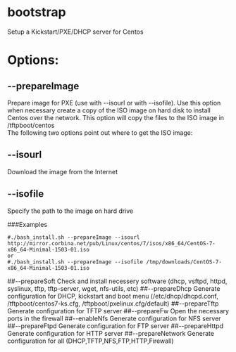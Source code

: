 # bootstrap
Setup a Kickstart/PXE/DHCP server for Centos

# Options:

## --prepareImage
Prepare image for PXE (use with --isourl or with --isofile).  Use this option when necessary create a copy of the ISO image on hard disk to install Centos over the network. This option will copy the files to the ISO image in /tftpboot/centos<br> 
The following two options point out where to get the ISO image:<br>

##  --isourl <url>
Download the image from the Internet<br>

##  --isofile <file>
Specify the path to the image on hard drive <br>

###Examples
```
#./bash_install.sh --prepareImage --isourl http://mirror.corbina.net/pub/Linux/centos/7/isos/x86_64/CentOS-7-x86_64-Minimal-1503-01.iso
or
#./bash_install.sh --prepareImage --isofile /tmp/downloads/CentOS-7-x86_64-Minimal-1503-01.iso
```
##--prepareSoft
Check and install necessery software (dhcp, vsftpd, httpd, syslinux, tftp, tftp-server, wget, nfs-utils, etc)
##--prepareDhcp
Generate configuration for DHCP, kickstart and boot menu (/etc/dhcp/dhcpd.conf, /tftpboot/centos7-ks.cfg, /tftpboot/pxelinux.cfg/default)
##--prepareTftp
Generate configuration for TFTP server
##--prepareFw
Open the necessary ports in the firewall
##--enableNfs
Generate configuration for NFS server
##--prepareFtpd
Generate configuration for FTP server
##--prepareHttpd
Generate configuration for HTTP server
##--prepareNetwork
Generate configuration for all (DHCP,TFTP,NFS,FTP,HTTP,Firewall)
    

